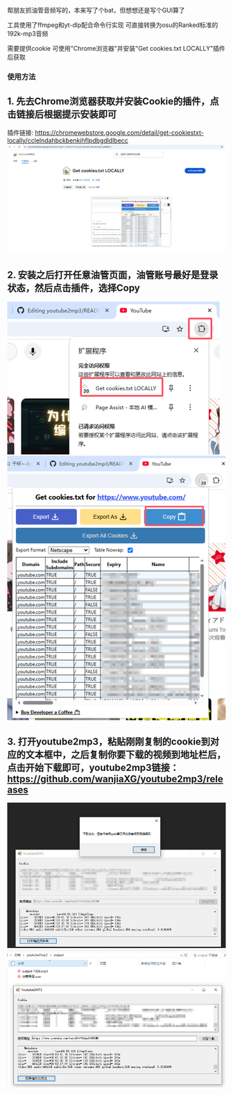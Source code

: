 帮朋友抓油管音频写的，本来写了个bat，但想想还是写个GUI算了

工具使用了ffmpeg和yt-dlp配合命令行实现
可直接转换为osu的Ranked标准的192k-mp3音频

需要提供cookie
可使用"Chrome浏览器"并安装"Get cookies.txt LOCALLY"插件后获取

### 使用方法
## 1. 先去Chrome浏览器获取并安装Cookie的插件，点击链接后根据提示安装即可
插件链接: https://chromewebstore.google.com/detail/get-cookiestxt-locally/cclelndahbckbenkjhflpdbgdldlbecc
![image](https://raw.githubusercontent.com/wanjiaXG/Image-Hosting-Service/main/youtube2mp3-01.png)

## 2. 安装之后打开任意油管页面，油管账号最好是登录状态，然后点击插件，选择Copy
![image](https://raw.githubusercontent.com/wanjiaXG/Image-Hosting-Service/main/youtube2mp3-02.png)
![image](https://raw.githubusercontent.com/wanjiaXG/Image-Hosting-Service/main/youtube2mp3-03.png)

## 3. 打开youtube2mp3，粘贴刚刚复制的cookie到对应的文本框中，之后复制你要下载的视频到地址栏后，点击开始下载即可，youtube2mp3链接：https://github.com/wanjiaXG/youtube2mp3/releases
![image](https://raw.githubusercontent.com/wanjiaXG/Image-Hosting-Service/main/youtube2mp3-04.png)
![image](https://raw.githubusercontent.com/wanjiaXG/Image-Hosting-Service/main/youtube2mp3-05.png)
   
